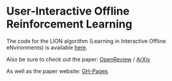 # User-Interactive Offline Reinforcement Learning

The code for the LION algorithm (Learning in Interactive Offline eNvironments) is available [here](https://github.com/siemens/lion).

Also be sure to check out the paper: [OpenReview](https://openreview.net/forum?id=a4COps0uokg) / [ArXiv](https://arxiv.org/abs/2205.10629)

As well as the paper website: [GH-Pages](https://pswazinna.github.io/LION/)